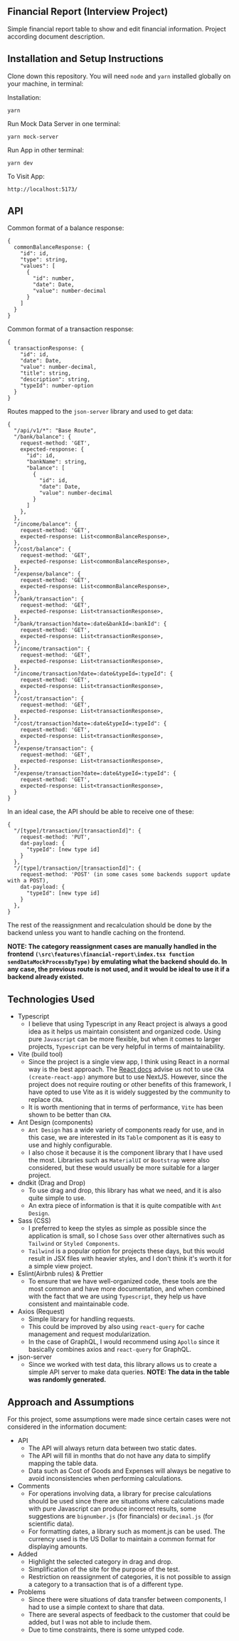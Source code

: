 ## Financial Report (Interview Project)

Simple financial report table to show and edit financial information.
Project according document description.

## Installation and Setup Instructions

Clone down this repository. You will need `node` and `yarn` installed globally on your machine, in terminal:

Installation:

`yarn`

Run Mock Data Server in one terminal:

`yarn mock-server`

Run App in other terminal:

`yarn dev`

To Visit App:

`http://localhost:5173/`

## API

Common format of a balance response:

```
{
  commonBalanceResponse: {
    "id": id,
    "type": string,
    "values": [
      {
        "id": number,
        "date": Date,
        "value": number-decimal
      }
    ]
  }
}
```

Common format of a transaction response:

```
{
  transactionResponse: {
    "id": id,
    "date": Date,
    "value": number-decimal,
    "title": string,
    "description": string,
    "typeId": number-option
  }
}

```

Routes mapped to the `json-server` library and used to get data:

```
{
  "/api/v1/*": "Base Route",
  "/bank/balance": {
    request-method: 'GET',
    expected-response: {
      "id": id,
      "bankName": string,
      "balance": [
        {
          "id": id,
          "date": Date,
          "value": number-decimal
        }
      ]
    },
  },
  "/income/balance": {
    request-method: 'GET',
    expected-response: List<commonBalanceResponse>,
  },
  "/cost/balance": {
    request-method: 'GET',
    expected-response: List<commonBalanceResponse>,
  },
  "/expense/balance": {
    request-method: 'GET',
    expected-response: List<commonBalanceResponse>,
  },
  "/bank/transaction": {
    request-method: 'GET',
    expected-response: List<transactionResponse>,
  },
  "/bank/transaction?date=:date&bankId=:bankId": {
    request-method: 'GET',
    expected-response: List<transactionResponse>,
  },
  "/income/transaction": {
    request-method: 'GET',
    expected-response: List<transactionResponse>,
  },
  "/income/transaction?date=:date&typeId=:typeId": {
    request-method: 'GET',
    expected-response: List<transactionResponse>,
  },
  "/cost/transaction": {
    request-method: 'GET',
    expected-response: List<transactionResponse>,
  },
  "/cost/transaction?date=:date&typeId=:typeId": {
    request-method: 'GET',
    expected-response: List<transactionResponse>,
  },
  "/expense/transaction": {
    request-method: 'GET',
    expected-response: List<transactionResponse>,
  },
  "/expense/transaction?date=:date&typeId=:typeId": {
    request-method: 'GET',
    expected-response: List<transactionResponse>,
  }
}
```
In an ideal case, the API should be able to receive one of these:

```
{
  "/[type]/transaction/[transactionId]": {
    request-method: 'PUT',
    dat-payload: {
      "typeId": [new type id]
    }
  },
  "/[type]/transaction/[transactionId]": {
    request-method: 'POST' (in some cases some backends support update with a POST),
    dat-payload: {
      "typeId": [new type id]
    }
  },
}
```

The rest of the reassignment and recalculation should be done by the backend unless you want to handle caching on the frontend.

**NOTE: The category reassignment cases are manually handled in the frontend `(\src\features\financial-report\index.tsx function sendDataMockProcessByType)` by emulating what the backend should do. In any case, the previous route is not used, and it would be ideal to use it if a backend already existed.**

## Technologies Used

- Typescript
  - I believe that using Typescript in any React project is always a good idea as it helps us maintain consistent and organized code. Using pure `Javascript` can be more flexible, but when it comes to larger projects, `Typescript` can be very helpful in terms of maintainability.
- Vite (build tool)
  - Since the project is a single view app, I think using React in a normal way is the best approach. The [React docs](https://react.dev/) advise us not to use `CRA (create-react-app)` anymore but to use NextJS. However, since the project does not require routing or other benefits of this framework, I have opted to use Vite as it is widely suggested by the community to replace `CRA`.
  - It is worth mentioning that in terms of performance, `Vite` has been shown to be better than `CRA`.
- Ant Design (components)
  - `Ant Design` has a wide variety of components ready for use, and in this case, we are interested in its `Table` component as it is easy to use and highly configurable.
  - I also chose it because it is the component library that I have used the most. Libraries such as `MaterialUI` or `Bootstrap` were also considered, but these would usually be more suitable for a larger project.
- dndkit (Drag and Drop)
  - To use drag and drop, this library has what we need, and it is also quite simple to use.
  - An extra piece of information is that it is quite compatible with `Ant Design`.
- Sass (CSS)
  - I preferred to keep the styles as simple as possible since the application is small, so I chose `Sass` over other alternatives such as `Tailwind` or `Styled Components`.
  - `Tailwind` is a popular option for projects these days, but this would result in JSX files with heavier styles, and I don't think it's worth it for a simple view project.
- Eslint(Airbnb rules) & Prettier
  - To ensure that we have well-organized code, these tools are the most common and have more documentation, and when combined with the fact that we are using `Typescript`, they help us have consistent and maintainable code.
- Axios (Request)
  - Simple library for handling requests.
  - This could be improved by also using `react-query` for cache management and request modularization.
  - In the case of GraphQL, I would recommend using `Apollo` since it basically combines axios and `react-query` for GraphQL.
- json-server
  - Since we worked with test data, this library allows us to create a simple API server to make data queries. **NOTE: The data in the table was randomly generated.**

## Approach and Assumptions

For this project, some assumptions were made since certain cases were not considered in the information document:

- API
  - The API will always return data between two static dates.
  - The API will fill in months that do not have any data to simplify mapping the table data.
  - Data such as Cost of Goods and Expenses will always be negative to avoid inconsistencies when performing calculations.
- Comments
  - For operations involving data, a library for precise calculations should be used since there are situations where calculations made with pure Javascript can produce incorrect results, some suggestions are `bignumber.js` (for financials) or `decimal.js` (for scientific data).
  - For formatting dates, a library such as moment.js can be used.
    The currency used is the US Dollar to maintain a common format for displaying amounts.
- Added
  - Highlight the selected category in drag and drop.
  - Simplification of the site for the purpose of the test.
  - Restriction on reassignment of categories, it is not possible to assign a category to a transaction that is of a different type.
- Problems
  - Since there were situations of data transfer between components, I had to use a simple context to share that data.
  - There are several aspects of feedback to the customer that could be added, but I was not able to include them.
  - Due to time constraints, there is some untyped code.
